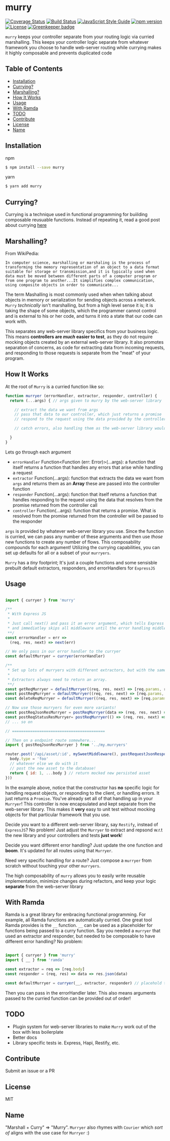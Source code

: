 # murry

[![Coverage Status](https://coveralls.io/repos/github/TillaTheHun0/murry/badge.svg?branch=master)](https://coveralls.io/github/TillaTheHun0/murry?branch=master) [![Build Status](https://travis-ci.org/TillaTheHun0/murry.svg?branch=master)](https://travis-ci.org/TillaTheHun0/murry?branch=master) [![JavaScript Style Guide](https://img.shields.io/badge/code_style-standard-brightgreen.svg)](https://standardjs.com) [![npm version](https://img.shields.io/npm/v/murry.svg)](https://www.npmjs.com/package/murry) [![License](https://img.shields.io/npm/l/murry.svg?maxAge=2592000?style=plastic)](https://github.com/TillaTheHun0/murry/blob/master/LICENSE) [![Greenkeeper badge](https://badges.greenkeeper.io/TillaTheHun0/murry.svg)](https://greenkeeper.io/)


`murry` keeps your controller separate from your routing logic via curried marshalling. This keeps your controller logic separate from whatever framework you choose to handle web-server routing while currying makes it highly composable and prevents duplicated code

## Table of Contents
- [Installation](#installation)
- [Currying?](#currying?)
- [Marshalling?](#marshalling)
- [How It Works](#howitworks)
- [Usage](#usage)
- [With Ramda](#withramda)
- [TODO](#todo)
- [Contribute](#contribute)
- [License](#license)
- [Name](#name)

## Installation

npm
```bash
$ npm install --save murry
```

yarn
```bash
$ yarn add murry
```

## Currying?

Currying is a technique used in functional programming for buiilding composable reusuable functions. Instead of repeating it, read a good post about currying [here](https://www.sitepoint.com/currying-in-functional-javascript/)

## Marshalling?

From WikiPedia:
```
In computer science, marshalling or marshaling is the process of transforming the memory representation of an object to a data format suitable for storage or transmission,and it is typically used when data must be moved between different parts of a computer program or from one program to another...It simplifies complex communication, using composite objects in order to communicate...
```

The term Mashalling is most commonly used when when talking about objects in memory or serialization for sending objects across a network. `Murry` _technically_ isn't marshalling, but from a high level sense it is; it is taking the shape of some objects, which the programmer cannot control and is external to his or her code, and turns it into a state that our code can work with.

This separates any web-server library specifics from your business logic. This means **controllers are _much_ easier to test**, as they do not require mocking objects created by an external web-server library. It also promotes separation of concerns, as code for extracting data from incoming requests, and responding to those requests is separate from the "meat" of your program.

## How It Works

At the root of `Murry` is a curried function like so:

```javascript
function murryer (errorHandler, extractor, responder, controller) {
  return (...args) { // args given to murry by the web-server library

    // extract the data we want from args
    // pass that data to our controller, which just returns a promise
    // respond to the request using the data provided by the controller

    // catch errors, also handling them as the web-server library would

  }
}
```

Lets go through each argument
- `errorHandler` Function<Function (err: Error)>(...args): a function that itself returns a function that handles any errors that arise while handling a request
- `extractor` Function<Array>(...args): function that extracts the data we want from `args` and returns them as an **Array** these are passed into the controller function
- `responder` Function<Function>(...args): function that itself returns a function that handles responding to the request using the data that resolves from the promise returned from the controller call
- `controller` Function<Promise>(...args): function that returns a promise. What is resolved from the promise returned from the controller will be passed to the responder


`args` is provided by whatever web-server library you use. Since the function is curried, we can pass any number of these arguments and then use _those_ new functions to create any number of flows. This composability compounds for each argument! Utilizing the currying capabilities, you can set up defaults for all or a subset of your `murryers`.

`Murry` has a _tiny_ footprint; It's just a couple functions and some sensisble prebuilt default extractors, responders, and errorHandlers for `ExpressJS`

## Usage

```javascript

import { curryer } from 'murry'

/**
 * With Express JS
 * 
 * Just call next() and pass it an error argument, which tells Express that an error has occurred
 * and immediatley skips all middleware until the error handling middleware
 **/
const errorHandler = err =>
  (req, res, next) => next(err)

// We only pass in our error handler to the curryer
const defaultMurryer = curryer(errorHandler)

/**
 * Set up lots of murryers with different extractors, but with the same error handling!
 * 
 * Extractors always need to return an array.
 **/
const getReqMurryer = defaultMurryer((req, res, next) => [req.params, req.query]) // extract the url params and query string
const postReqMurryer = defaultMurryer((req, res, next) => [req.params, req.body]) // extract the url params and the body
const deleteReqMurryer = defaultMurryer((req, res, next) => [req.params]) // extract just the url params

// Now use those murryers for even more variants!
const postReqJsonResMurryer = postReqMurryer(data => (req, res, next) =>  res.json(data))
const postReqStatusResMurryer= postReqMurryer(() => (req, res, next) => res.sendStatus(203))
// ... so on

// =========================================

// Then on a endpoint route somewhere...
import { postReqJsonResMurryer } from '../my.murryers'

router.post('/api/asset/:id', mySweetMiddleware(), postRequestJsonResponse(async (body) => {
  body.type = 'foo'
  // whatever else we do with it
  // post the new asset to the database!
  return { id: 1, ...body } // return mocked new persisted asset
}))
```

In the example above, notice that the constructor has **no** specific logic for handling request objects, or responding to the client, or handling errors. It just returns a `Promise`. You've already set all of that handling up in your `Murryer`! This controller is now encapsulated and kept separate from the web-server library. This makes it **very** easy to unit test without mocking objects for that particular framework that you use.

Decide you want to a different web-server library, say `Restify`, instead of `ExpressJS`? No problem! Just adjust the `Murryer` to extract and repsond w.r.t the new library and your controllers and tests **just work**!

Decide you want different error handling? Just update the one function and **boom**. It's updated for all routes using that `Murryer`.

Need very specific handling for a route? Just compose a `murryer` from scratch without touching your other `murryers`.

The high composability of `murry` allows you to easily write reusable implementation, minimize changes during refactors, and keep your logic **separate** from the web-server library

## With Ramda

Ramda is a great library for embracing functional programming. For example, all Ramda functions are automatically curried. One great tool Ramda provides is the `__` function. `__` can be used as a placeholder for functions being passed to a curry function. Say you needed a `murryer` that used an extractor and responder, but needed to be composable to have different error handling? No problem:

```javascript

import { curryer } from 'murry'
import { __ } from 'ramda'

const extractor = req => [req.body]
const responder = (req, res) => data => res.json(data)

const defaultMurryer = curryer(__, extractor, responder) // placehold the errorHandler
```

Then you can pass in the errorHandler later. This also means arguments passed to the curried function can be provided out of order!

## TODO

- Plugin system for web-server libraries to make `Murry` work out of the box with less boilerplate
- Better docs
- Library specific tests ie. Express, Hapi, Restify, etc.

## Contribute

Submit an issue or a PR

## License
MIT

## Name
"Marshall + Curry" => "Murry". `Murryer` also rhymes with `Courier` which _sort of_ aligns with the use case for `Murryer` :)

